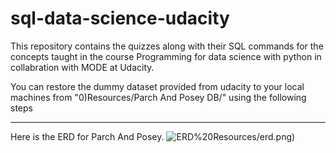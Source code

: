 # sql-data-science-udacity
This repository contains the quizzes along with their SQL commands for the concepts taught in the course Programming for data science with python in collabration with MODE at Udacity.

You can restore the dummy dataset provided from udacity to your local machines from "0)Resources/Parch And Posey DB/" using the following steps



-------------------------------------------------------------------------------------------------------------------------------------------------------------------------------
Here is the ERD for Parch And Posey.
![ERD](https://raw.githubusercontent.com/RaviPabari/sql-data-science-udacity/master/0)%20Resources/erd.png)
